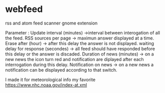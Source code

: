 # webfeed
rss and atom feed scanner gnome extension

Parameter :
Update interval (minutes) ->interval between interogation of all the feed.
RSS sources per page -> maximun answer displayed at a time.
Erase after (hour) -> after this delay the answer is not displayed.
waiting delay for response (secondes) -> all feed should have responded before this delay or the answer is discaded.
Duration of news (minutes) -> on a new news the icon turn red and notification are diplayed after each interrogation during this delay.
Notification on news ->  on a new news a notification can be displayed according to that switch.




I made it for meteorological info 
my favorite   https://www.nhc.noaa.gov/index-at.xml
